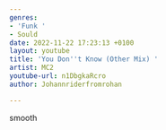 ```yaml
---
genres:
- 'Funk '
- Sould
date: 2022-11-22 17:23:13 +0100
layout: youtube
title: 'You Don''t Know (Other Mix) '
artist: MC2
youtube-url: n1DbgkaRcro
author: Johannriderfromrohan

---
```

smooth
